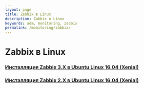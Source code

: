 ```yaml
---
layout: page
title: Zabbix в Linux
description: Zabbix в Linux
keywords: adm, monitoring, zabbix
permalink: /monitoring/zabbix/
---
```


# Zabbix в Linux

### [Инсталляция Zabbix 3.X в Ubuntu Linux 16.04 (Xenial)](/monitoring/zabbix/3.x/ubuntu/16.04/setup/)

### [Инсталляция Zabbix 2.X в Ubuntu Linux 16.04 (Xenial)](/monitoring/zabbix/2.x/ubuntu/16.04/setup/)
